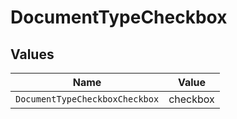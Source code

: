 # DocumentTypeCheckbox


## Values

| Name                           | Value                          |
| ------------------------------ | ------------------------------ |
| `DocumentTypeCheckboxCheckbox` | checkbox                       |